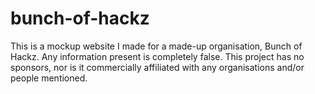# bunch-of-hackz
This is a mockup website I made for a made-up organisation, Bunch of Hackz. Any information present is completely false. This project has no sponsors, nor is it commercially affiliated with any organisations and/or people mentioned.
